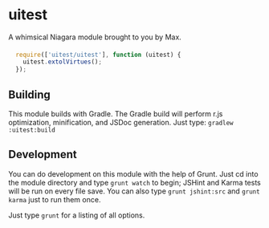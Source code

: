 # uitest

A whimsical Niagara module brought to you by Max.

#### 



```javascript
  require(['uitest/uitest'], function (uitest) {
    uitest.extolVirtues();
  });
```



## Building

This module builds with Gradle. The Gradle build will perform r.js optimization,
minification, and JSDoc generation. Just type: `gradlew :uitest:build`

## Development

You can do development on this module with the help of Grunt. Just cd into
the module directory and type `grunt watch` to begin; JSHint and Karma tests
will be run on every file save. You can also type `grunt jshint:src` and
`grunt karma` just to run them once.

Just type `grunt` for a listing of all options.
